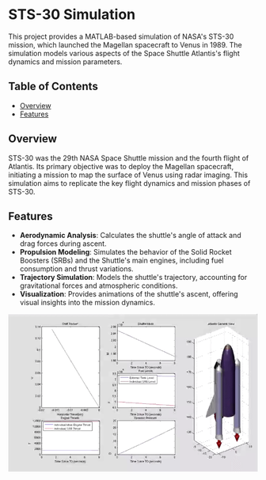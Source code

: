 # STS-30 Simulation

This project provides a MATLAB-based simulation of NASA's STS-30 mission, which launched the Magellan spacecraft to Venus in 1989. The simulation models various aspects of the Space Shuttle Atlantis's flight dynamics and mission parameters.

## Table of Contents

- [Overview](#overview)
- [Features](#features)

## Overview

STS-30 was the 29th NASA Space Shuttle mission and the fourth flight of Atlantis. Its primary objective was to deploy the Magellan spacecraft, initiating a mission to map the surface of Venus using radar imaging. This simulation aims to replicate the key flight dynamics and mission phases of STS-30.

## Features

- **Aerodynamic Analysis**: Calculates the shuttle's angle of attack and drag forces during ascent.
- **Propulsion Modeling**: Simulates the behavior of the Solid Rocket Boosters (SRBs) and the Shuttle's main engines, including fuel consumption and thrust variations.
- **Trajectory Simulation**: Models the shuttle's trajectory, accounting for gravitational forces and atmospheric conditions.​
- **Visualization**: Provides animations of the shuttle's ascent, offering visual insights into the mission dynamics.​

<div align="center">
  <img src="output/STS-30 Atlantis flight.gif" />
</div>
